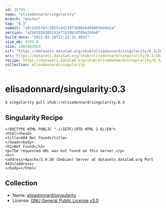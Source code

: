 ```yaml
---
id: 15741
name: "elisadonnard/singularity"
branch: "master"
tag: "0.3"
commit: "e8c2d2b78fc2055cd423973b00eb408003bb9a2a"
version: "a2b0392b309242e71b38b2df6be2b0e6"
build_date: "2021-03-18T22:22:31.984Z"
size_mb: 4333.0
size: 1487061023
sif: "https://datasets.datalad.org/shub/elisadonnard/singularity/0.3/2021-03-18-e8c2d2b7-a2b0392b/a2b0392b309242e71b38b2df6be2b0e6.sif"
url: https://datasets.datalad.org/shub/elisadonnard/singularity/0.3/2021-03-18-e8c2d2b7-a2b0392b/
recipe: https://datasets.datalad.org/shub/elisadonnard/singularity/0.3/2021-03-18-e8c2d2b7-a2b0392b/Singularity
collection: elisadonnard/singularity
---
```


# elisadonnard/singularity:0.3

```bash
$ singularity pull shub://elisadonnard/singularity:0.3
```

## Singularity Recipe

```singularity
<!DOCTYPE HTML PUBLIC "-//IETF//DTD HTML 2.0//EN">
<html><head>
<title>404 Not Found</title>
</head><body>
<h1>Not Found</h1>
<p>The requested URL was not found on this server.</p>
<hr>
<address>Apache/2.4.38 (Debian) Server at datasets.datalad.org Port 443</address>
</body></html>
```

## Collection

 - Name: [elisadonnard/singularity](https://github.com/elisadonnard/singularity)
 - License: [GNU General Public License v3.0](https://api.github.com/licenses/gpl-3.0)

